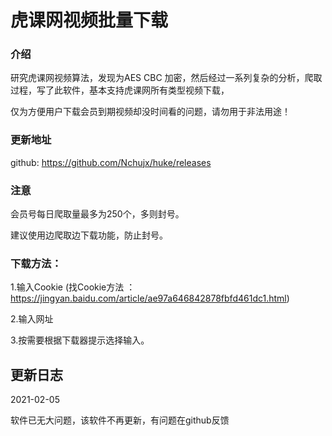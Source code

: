 # 虎课网视频批量下载

### 介绍

研究虎课网视频算法，发现为AES CBC 加密，然后经过一系列复杂的分析，爬取过程，写了此软件，基本支持虎课网所有类型视频下载，

仅为方便用户下载会员到期视频却没时间看的问题，请勿用于非法用途！

### 更新地址


github: https://github.com/Nchujx/huke/releases


### 注意

会员号每日爬取量最多为250个，多则封号。

建议使用边爬取边下载功能，防止封号。

### 下载方法：

1.输入Cookie (找Cookie方法 ： https://jingyan.baidu.com/article/ae97a646842878fbfd461dc1.html)

2.输入网址

3.按需要根据下载器提示选择输入。
	

## 更新日志

2021-02-05

软件已无大问题，该软件不再更新，有问题在github反馈






